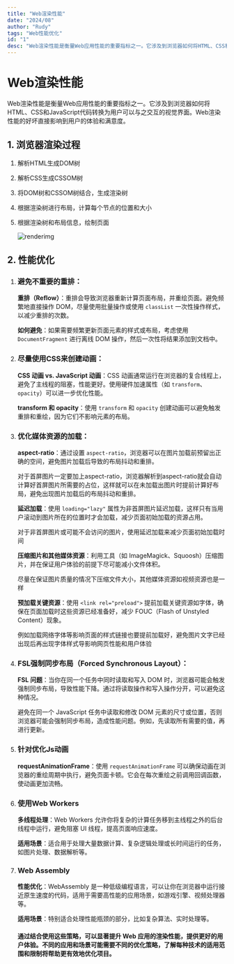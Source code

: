 ```yaml
---
title: "Web渲染性能"
date: "2024/08"
author: "Rudy"
tags: "Web性能优化"
id: "1"
desc: "Web渲染性能是衡量Web应用性能的重要指标之一。它涉及到浏览器如何将HTML、CSS和JavaScript代码转换为用户可以与之交互的视觉界面。Web渲染性能的好坏直接影响到用户的体验和满意度。"
---
```


# Web渲染性能

Web渲染性能是衡量Web应用性能的重要指标之一。它涉及到浏览器如何将HTML、CSS和JavaScript代码转换为用户可以与之交互的视觉界面。Web渲染性能的好坏直接影响到用户的体验和满意度。

## 1. 浏览器渲染过程

1. 解析HTML生成DOM树

2. 解析CSS生成CSSOM树

3. 将DOM树和CSSOM树结合，生成渲染树

4. 根据渲染树进行布局，计算每个节点的位置和大小

5. 根据渲染树和布局信息，绘制页面

   ![renderimg](@/assets/renderimg.png)

## 2. 性能优化

1. ### 避免不重要的重排：

   **重排（Reflow）**：重排会导致浏览器重新计算页面布局，并重绘页面。避免频繁地直接操作 DOM，尽量使用批量操作或使用 `classList` 一次性操作样式，以减少重排的次数。

   **如何避免**：如果需要频繁更新页面元素的样式或布局，考虑使用 `DocumentFragment` 进行离线 DOM 操作，然后一次性将结果添加到文档中。

2. ### 尽量使用CSS来创建动画：

   **CSS 动画 vs. JavaScript 动画**：CSS 动画通常运行在浏览器的复合线程上，避免了主线程的阻塞，性能更好。使用硬件加速属性（如 `transform`、`opacity`）可以进一步优化性能。

   **transform 和 opacity**：使用 `transform` 和 `opacity` 创建动画可以避免触发重排和重绘，因为它们不影响元素的布局。

3. ### 优化媒体资源的加载：

   **aspect-ratio**：通过设置 `aspect-ratio`，浏览器可以在图片加载前预留出正确的空间，避免图片加载后导致的布局抖动和重排。

   对于首屏图片一定要加上aspect-ratio，浏览器解析到aspect-ratio就会自动计算好首屏图片所需要的占位，这样就可以在未加载出图片时提前计算好布局，避免出现图片加载后的布局抖动和重排。

   **延迟加载**：使用 `loading="lazy"` 属性为非首屏图片延迟加载，这样只有当用户滚动到图片所在的位置时才会加载，减少页面初始加载的资源占用。

   对于非首屏图片或可能不会访问的图片，使用延迟加载来减少页面初始加载时间

   **压缩图片和其他媒体资源**：利用工具（如 ImageMagick、Squoosh）压缩图片，并在保证用户体验的前提下尽可能减小文件体积。

   尽量在保证图片质量的情况下压缩文件大小，其他媒体资源如视频资源也是一样

   **预加载关键资源**：使用 `<link rel="preload">` 提前加载关键资源如字体，确保在页面加载时这些资源已经准备好，减少 FOUC（Flash of Unstyled Content）现象。

   例如加载网络字体等影响页面的样式链接也要提前加载好，避免图片文字已经出现后再出现字体样式导影响网页性能和用户体验

4. ### FSL强制同步布局（Forced Synchronous Layout）：

   **FSL 问题**：当你在同一个任务中同时读取和写入 DOM 时，浏览器可能会触发强制同步布局，导致性能下降。通过将读取操作和写入操作分开，可以避免这种情况。

   避免在同一个 JavaScript 任务中读取和修改 DOM 元素的尺寸或位置，否则浏览器可能会强制同步布局，造成性能问题。例如，先读取所有需要的值，再进行更新。

5. ### 针对优化Js动画

   **requestAnimationFrame**：使用 `requestAnimationFrame` 可以确保动画在浏览器的重绘周期中执行，避免页面卡顿。它会在每次重绘之前调用回调函数，使动画更加流畅。

6. ### 使用Web Workers

   **多线程处理**：Web Workers 允许你将复杂的计算任务移到主线程之外的后台线程中运行，避免阻塞 UI 线程，提高页面响应速度。

   **适用场景**：适合用于处理大量数据计算、复杂逻辑处理或长时间运行的任务，如图片处理、数据解析等。

7. ### Web Assembly

   **性能优化**：WebAssembly 是一种低级编程语言，可以让你在浏览器中运行接近原生速度的代码，适用于需要高性能的应用场景，如游戏引擎、视频处理器等。

   **适用场景**：特别适合处理性能瓶颈的部分，比如复杂算法、实时处理等。

   

   #### 通过结合使用这些策略，可以显著提升 Web 应用的渲染性能，提供更好的用户体验。不同的应用和场景可能需要不同的优化策略，了解每种技术的适用范围和限制将帮助更有效地优化项目。

   